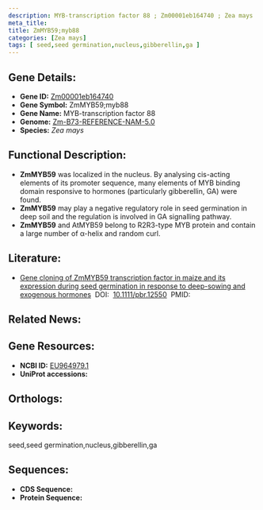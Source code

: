 ```yaml
---
description: MYB-transcription factor 88 ; Zm00001eb164740 ; Zea mays
meta_title:
title: ZmMYB59;myb88
categories: [Zea mays]
tags: [ seed,seed germination,nucleus,gibberellin,ga ]
---
```


## Gene Details:
- **Gene ID:**	[Zm00001eb164740]()
- **Gene Symbol:** ZmMYB59;myb88
- **Gene Name:** MYB-transcription factor 88
- **Genome:** [Zm-B73-REFERENCE-NAM-5.0]()
- **Species:** *Zea mays*

## Functional Description:
   - **ZmMYB59** was localized in the nucleus. By analysing cis-acting elements of its promoter sequence, many elements of MYB binding domain responsive to hormones (particularly gibberellin, GA) were found.
   - **ZmMYB59** may play a negative regulatory role in seed germination in deep soil and the regulation is involved in GA signalling pathway.
   - **ZmMYB59** and AtMYB59 belong to R2R3-type MYB protein and contain a large number of α-helix and random curl.

## Literature:
   - [Gene cloning of ZmMYB59 transcription factor in maize and its expression during seed germination in response to deep-sowing and exogenous hormones]( https://onlinelibrary.wiley.com/doi/full/10.1111/pbr.12550)&nbsp;&nbsp;DOI:&nbsp;&nbsp;[10.1111/pbr.12550](https://onlinelibrary.wiley.com/doi/full/10.1111/pbr.12550)&nbsp;&nbsp;PMID:&nbsp;&nbsp;[](https://pubmed.ncbi.nlm.nih.gov//)

## Related News:

## Gene Resources:
- **NCBI ID:** [EU964979.1](https://www.ncbi.nlm.nih.gov/gene/?term=EU964979.1)
- **UniProt accessions:** [](https://www.uniprot.org/uniprotkb//entry)

## Orthologs:

## Keywords:
seed,seed germination,nucleus,gibberellin,ga

## Sequences:
- **CDS Sequence:**
- **Protein Sequence:**
